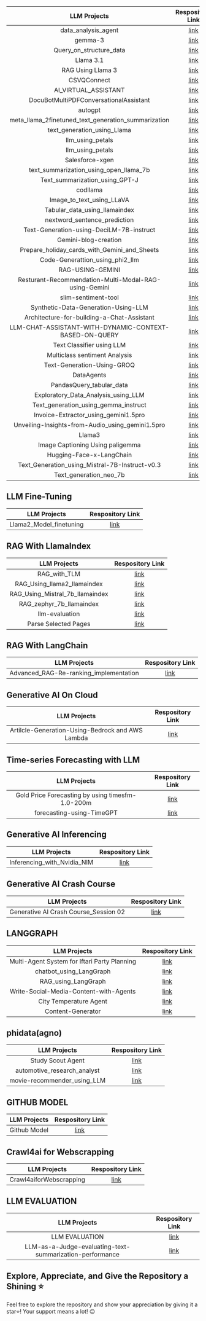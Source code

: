| LLM Projects  |Respository Link   |
| :------------: | :------------: |
|data_analysis_agent   | [link ](https://github.com/Sakil786/data_analysis_agent "link ") |
|gemma-3   | [link ](https://github.com/Sakil786/gemma-3 "link ") |
|Query_on_structure_data   | [link ](https://github.com/Sakil786/Query_on_structure_data "link ") |
|Llama 3.1   | [link ](https://github.com/Sakil786/Llama-3.1 "link ") |
|RAG Using Llama 3   | [link ](https://github.com/Sakil786/RAG_using_Llama-3 "link ") |
|CSVQConnect   | [link ](https://github.com/Sakil786/CSVQConnect "link ") |
| AI_VIRTUAL_ASSISTANT  | [link](https://github.com/Sakil786/AI_VIRTUAL_ASSISTANT "link")|
|  DocuBotMultiPDFConversationalAssistant | [link](https://github.com/Sakil786/DocuBotMultiPDFConversationalAssistant "link")  |
|  autogpt |  [link ](https://github.com/Sakil786/autogpt "link ")|
|  meta_llama_2finetuned_text_generation_summarization | [link](https://github.com/Sakil786/-meta_llama_2finetuned_text_generation_summarization "link")  |
| text_generation_using_Llama|[ link](https://github.com/Sakil786/text_generation_using_Llama-2/tree/main " link") |
| llm_using_petals|[link](https://github.com/Sakil786/llm_using_petals "link") |
| llm_using_petals|[link](https://github.com/Sakil786/llm_using_petals "link") |
| Salesforce-xgen|[link](https://github.com/Sakil786/Salesforce-xgen "link")|
| text_summarization_using_open_llama_7b|[link](https://github.com/Sakil786/text_summarization_using_open_llama_7b "link")|
| Text_summarization_using_GPT-J|[link](https://github.com/Sakil786/Text_summarization_using_GPT-J "link")|
| codllama  | [ link](https://github.com/Sakil786/codllama " link") |
| Image_to_text_using_LLaVA  | [ link](https://github.com/Sakil786/Image_to_text_using_LLaVA/tree/main " link") |
| Tabular_data_using_llamaindex  | [ link](https://github.com/Sakil786/Tabular_data_using_llamaindex " link") |
| nextword_sentence_prediction  | [ link](https://github.com/Sakil786/nextword_sentence_prediction " link") |
| Text-Generation-using-DeciLM-7B-instruct  | [ link](https://github.com/Sakil786/Text-Generation-using-DeciLM-7B-instruct " link") |
| Gemini-blog-creation  | [ link](https://github.com/Sakil786/Gemini-blog-creation/tree/main " link") |
| Prepare_holiday_cards_with_Gemini_and_Sheets  | [ link](https://github.com/Sakil786/Prepare_holiday_cards_with_Gemini_and_Sheets/tree/main " link") |
| Code-Generattion_using_phi2_llm  | [ link](https://github.com/Sakil786/Code-Generattion_using_phi2_llm " link") |
| RAG-USING-GEMINI  | [ link](https://github.com/Sakil786/RAG-USING-GEMINI " link") |
| Resturant-Recommendation-Multi-Modal-RAG-using-Gemini  | [ link](https://github.com/Sakil786/Resturant-Recommendation-Multi-Modal-RAG-using-Gemini " link") |
| slim-sentiment-tool  | [ link](https://github.com/Sakil786/slim-sentiment-tool " link") |
| Synthetic-Data-Generation-Using-LLM  | [ link](https://github.com/Sakil786/Corporate-Presentations-Synthetic-Data-Generation-Using-LLM " link") |
| Architecture-for-building-a-Chat-Assistant | [ link](https://github.com/Sakil786/Design-an-Architecture-for-building-a-Chat-Assistant-for-an-ecommerce-platform " link") |
| LLM-CHAT-ASSISTANT-WITH-DYNAMIC-CONTEXT-BASED-ON-QUERY | [ link](https://github.com/Sakil786/LLM-CHAT-ASSISTANT-WITH-DYNAMIC-CONTEXT-BASED-ON-QUERY " link") |
| Text Classifier using LLM | [ link](https://github.com/Sakil786/AI-Powered-Text-Classifier-Harnessing-Large-Language-Models-for-Precise-Data-Categorization " link") |
| Multiclass sentiment Analysis | [ link](https://github.com/Sakil786/multi-class-sentiment-analysis-model-using-LLM " link") |
| Text-Generation-Using-GROQ | [ link](https://github.com/Sakil786/Text-Generation-Using-GROQ " link") |
| DataAgents | [ link](https://github.com/Sakil786/DataAgents " link") |
| PandasQuery_tabular_data | [ link](https://github.com/Sakil786/PandasQuery_tabular_data " link") |
| Exploratory_Data_Analysis_using_LLM | [ link](https://github.com/Sakil786/Exploratory_Data_Analysis_using_LLM/tree/main " link") |
| Text_generation_using_gemma_instruct | [ link](https://github.com/Sakil786/Text_generation_using_gemma_instruct/tree/main " link") |
| Invoice-Extractor_using_gemini1.5pro | [ link](https://github.com/Sakil786/Invoice-Extractor_using_gemini1.5pro/tree/main " link") |
| Unveiling-Insights-from-Audio_using_gemini1.5pro | [ link](https://github.com/Sakil786/Unveiling-Insights-from-Audio/tree/main " link") |
| Llama3 | [ link](https://github.com/Sakil786/Llama3 " link") |
| Image Captioning Using paligemma | [ link](https://github.com/Sakil786/Image-Captioning-using-paligemma/tree/main " link") |
| Hugging-Face-x-LangChain | [ link](https://github.com/Sakil786/Hugging-Face-x-LangChain " link") |
| Text_Generation_using_Mistral-7B-Instruct-v0.3 | [ link](https://github.com/Sakil786/Text_Generation_using_Mistral-7B-Instruct-v0.3/tree/main " link") |
| Text_generation_neo_7b | [ link](https://github.com/Sakil786/Text_generation_m-a-p-neo_7b " link") |

## LLM Fine-Tuning
| LLM Projects  |Respository Link   |
| :------------: | :------------: |
|Llama2_Model_finetuning   | [link ](https://github.com/Sakil786/Llama2_Model_finetuning "link ") |


## RAG With LlamaIndex
| LLM Projects  |Respository Link   |
| :------------: | :------------: |
|RAG_with_TLM   | [link ](https://github.com/Sakil786/RAG_with_TLM "link ") |
|RAG_Using_llama2_llamaindex   | [link ](https://github.com/Sakil786/RAG_Using_llama2_llamaindex "link ") |
|RAG_Using_Mistral_7b_llamaindex   | [link ](https://github.com/Sakil786/RAG_Using_Mistral_7b_llamaindex "link ") |
|RAG_zephyr_7b_llamaindex   | [link ](https://github.com/Sakil786/RAG_zephyr_7b "link ") |
|llm-evaluation | [link ](https://github.com/Sakil786/llm-evaluation "link ") |
|Parse Selected Pages | [link ](https://github.com/Sakil786/Parse-Selected-Pages "link ") |

## RAG With LangChain
| LLM Projects  |Respository Link   |
| :------------: | :------------: |
|Advanced_RAG-Re-ranking_implementation   | [link ](https://github.com/Sakil786/Advanced_RAG-Re-ranking_implementation- "link ") |

## Generative AI On Cloud
| LLM Projects  |Respository Link   |
| :------------: | :------------: |
|Artilcle-Generation-Using-Bedrock and AWS Lambda   | [link ](https://github.com/Sakil786/Artilcle-Generation-Using-Bedrock "link ") |

## Time-series Forecasting with LLM
| LLM Projects  |Respository Link   |
| :------------: | :------------: |
|Gold Price Forecasting by using timesfm-1.0-200m | [link ](https://github.com/Sakil786/Time-Series-Forecasting-Using-LLM "link ") |
|forecasting-using-TimeGPT | [link ](https://github.com/Sakil786/forecasting-using-TimeGPT/tree/main "link ") |

## Generative AI Inferencing
| LLM Projects  |Respository Link   |
| :------------: | :------------: |
|Inferencing_with_Nvidia_NIM | [link ](https://github.com/Sakil786/Inferencing_with_Nvidia_NIM/tree/main "link ") |

## Generative AI Crash Course
| LLM Projects  |Respository Link   |
| :------------: | :------------: |
|Generative AI Crash Course_Session 02 | [link ](https://github.com/Sakil786/Generative-AI-Crash-Course_Session-02/tree/main "link ") |

## LANGGRAPH
| LLM Projects  |Respository Link   |
| :------------: | :------------: |
|Multi-Agent System for Iftari Party Planning   | [link ](https://github.com/Sakil786/Iftari_party_planning/tree/main "link ") |
|chatbot_using_LangGraph   | [link ](https://github.com/Sakil786/chatbot_using_LangGraph "link ") |
|RAG_using_LangGraph   | [link ](https://github.com/Sakil786/RAG_USING_LANGGRAPH "link ") |
|Write-Social-Media-Content-with-Agents   | [link ](https://github.com/Sakil786/Write-Social-Media-Content-with-Agents "link ") |
|City Temperature Agent   | [link ](https://github.com/Sakil786/City-Temperature-Agent "link ") |
|Content-Generator   | [link ](https://github.com/Sakil786/Content-Generator "link ") |

## phidata(agno)
| LLM Projects  |Respository Link   |
| :------------: | :------------: |
|Study Scout Agent | [link ](https://github.com/Sakil786/Study-Scout-Agent "link ") |
|automotive_research_analyst | [link ](https://github.com/Sakil786/automotive_research_analyst "link ") |
|movie-recommender_using_LLM | [link ](https://github.com/Sakil786/movie-recommender_using_LLM "link ") |

## GITHUB MODEL
| LLM Projects  |Respository Link   |
| :------------: | :------------: |
|Github Model   | [link ](https://github.com/Sakil786/githubModel "link ") |

## Crawl4ai  for Webscrapping
| LLM Projects  |Respository Link   |
| :------------: | :------------: |
|Crawl4aiforWebscrapping   | [link ](https://github.com/Sakil786/Crawl4aiforWebscrapping "link ") |

## LLM EVALUATION
| LLM Projects  |Respository Link   |
| :------------: | :------------: |
|LLM EVALUATION | [link ](https://github.com/Sakil786/LLM_EVALUATION "link ") |
|LLM-as-a-Judge-evaluating-text-summarization-performance | [link ](https://github.com/Sakil786/LLM-as-a-Judge-evaluating-text-summarization-performance "link ") |


## Explore, Appreciate, and Give the Repository a Shining ⭐
Feel free to explore the repository and show your appreciation by giving it a star⭐! Your support means a lot! 😉
